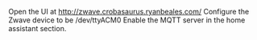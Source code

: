 Open the UI at http://zwave.crobasaurus.ryanbeales.com/
Configure the Zwave device to be /dev/ttyACM0
Enable the MQTT server in the home assistant section.